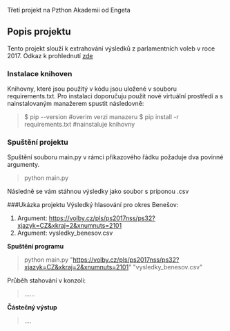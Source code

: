 Třetí projekt na Pzthon Akademii od Engeta

## Popis projektu
Tento projekt slouží k extrahování výsledků z parlamentních voleb v roce 2017. Odkaz k prohlednutí [zde](https://volby.cz/pls/ps2017nss/ps32?xjazyk=CZ&xkraj=2&xnumnuts=2101)

### Instalace knihoven
Knihovny, které jsou použitý v kódu jsou uložené v souboru requirements.txt. Pro instalaci doporučuju použit nové virtuální prostředí a s nainstalovaným manažerem spustit následovně:

>$ pip --version      #overim verzi manazeru
>$ pip install -r requirements.txt #nainstaluje knihovny

### Spuštění projektu
Spuštění souboru main.py v rámci přikazového řádku požaduje dva povinné argumenty.
> python main.py <odkaz-uzemniho-celku> <vysledny-soubor>

Následně se vám stáhnou výsledky jako soubor s príponou .csv

###Ukázka projektu
Výsledký hlasování pro okres Benešov:
1. Argument: https://volby.cz/pls/ps2017nss/ps32?xjazyk=CZ&xkraj=2&xnumnuts=2101
2. Argument: vysledky_benesov.csv

**Spuštění programu**
>python main.py "https://volby.cz/pls/ps2017nss/ps32?xjazyk=CZ&xkraj=2&xnumnuts=2101" "vysledky_benesov.csv"

Průběh stahování v konzoli:
> ......

**Částečný výstup**
>....

